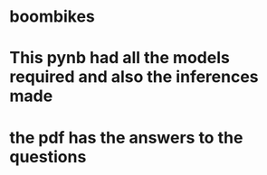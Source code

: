 # boombikes
# This pynb had all the models required and also the inferences made
# the pdf has the answers to the questions
